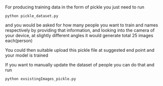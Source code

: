 For producing training data in the form of pickle you just need to run
```
python pickle_dataset.py
```
and you would be asked for how many people you want to train and names respectively by providing that information, and looking into the camera
of your device, at slightly different angles it would generate total 25 images each(person)

You could then suitable upload this pickle file at suggested end point and your model is trained

If you want to manually update the dataset of people you can do that and run
```
python exsistingImages_pickle.py
```
